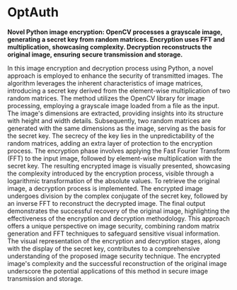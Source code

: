 # OptAuth
**Novel Python image encryption: OpenCV processes a grayscale image, generating a secret key from random matrices. Encryption uses **FFT** and multiplication, showcasing complexity. Decryption reconstructs the original image, ensuring secure transmission and storage.**

In this image encryption and decryption process using Python, a novel approach is
employed to enhance the security of transmitted images. The algorithm leverages
the inherent characteristics of image matrices, introducing a secret key derived from
the element-wise multiplication of two random matrices. The method utilizes the
OpenCV library for image processing, employing a grayscale image loaded from a
file as the input.
The image's dimensions are extracted, providing insights into its structure with
height and width details. Subsequently, two random matrices are generated with the
same dimensions as the image, serving as the basis for the secret key. The secrecy of
the key lies in the unpredictability of the random matrices, adding an extra layer of
protection to the encryption process.
The encryption phase involves applying the Fast Fourier Transform (FFT) to the
input image, followed by element-wise multiplication with the secret key. The
resulting encrypted image is visually presented, showcasing the complexity
introduced by the encryption process, visible through a logarithmic transformation
of the absolute values.
To retrieve the original image, a decryption process is implemented. The encrypted
image undergoes division by the complex conjugate of the secret key, followed by an
inverse FFT to reconstruct the decrypted image. The final output demonstrates the
successful recovery of the original image, highlighting the effectiveness of the
encryption and decryption methodology.
This approach offers a unique perspective on image security, combining random
matrix generation and FFT techniques to safeguard sensitive visual information. The
visual representation of the encryption and decryption stages, along with the display
of the secret key, contributes to a comprehensive understanding of the proposed
image security technique. The encrypted image's complexity and the successful
reconstruction of the original image underscore the potential applications of this
method in secure image transmission and storage.


